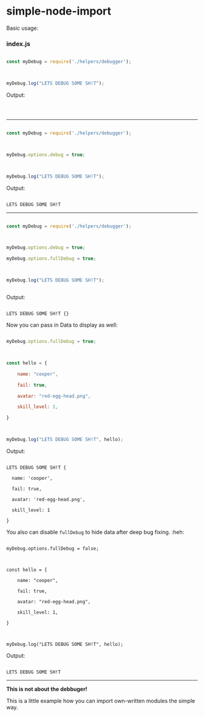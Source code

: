 # simple-node-import



Basic usage:



### index.js



```javascript

const myDebug = require('./helpers/debugger');



myDebug.log("LETS DEBUG SOME SH!T");

```



Output:



```console



```







---







```javascript

const myDebug = require('./helpers/debugger');



myDebug.options.debug = true;



myDebug.log("LETS DEBUG SOME SH!T");

```



Output:



```console

LETS DEBUG SOME SH!T

```







---











```javascript

const myDebug = require('./helpers/debugger');



myDebug.options.debug = true;

myDebug.options.fullDebug = true;



myDebug.log("LETS DEBUG SOME SH!T");



```



Output:



```console

LETS DEBUG SOME SH!T {}

```



Now you can pass in Data to display as well:



```javascript

myDebug.options.fullDebug = true;



const hello = {

    name: "cooper",

    fail: true,

    avatar: "red-egg-head.png",

    skill_level: 1,

}



myDebug.log("LETS DEBUG SOME SH!T", hello);

```



Output:



```console

LETS DEBUG SOME SH!T {       

  name: 'cooper',

  fail: true,

  avatar: 'red-egg-head.png',

  skill_level: 1

}

```







You also can disable `fullDebug` to hide data after deep bug fixing. :heh:



```javscript

myDebug.options.fullDebug = false;



const hello = {

    name: "cooper",

    fail: true,

    avatar: "red-egg-head.png",

    skill_level: 1,

}



myDebug.log("LETS DEBUG SOME SH!T", hello);

```



Output:



```console

LETS DEBUG SOME SH!T

```







---







**This is not about the debbuger!**



This is a little example how you can import own-written modules the simple way.
